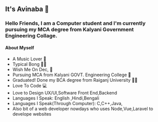 ## It's Avinaba 👋

<!--
**Adutta1998/Adutta1998** is a ✨ _special_ ✨ repository because its `README.md` (this file) appears on your GitHub profile.
-->
### Hello Friends, I am a Computer student and I'm currently pursuing my MCA degree from Kalyani Government Engineering Collage.
#### About Myself
- A Music Lover 🎼 
- Typical Bong 👦🏽
- Wish Me On Dec, 🍥
- Pursuing MCA from Kalyani GOVT. Engineering College 📔
- Graduated! Done my BCA degree from Raiganj University 👨‍🎓
- Love To Code 💻
- Love to Design UX/UI,Software Front End,Backend
- Languages I Speak: English ,Hindi,Bengali
- Languages I Speak(Through Computer): C,C++,Java,
- Also bit of a web developer nowdays who uses Node,Vue,Laravel to develope websites
